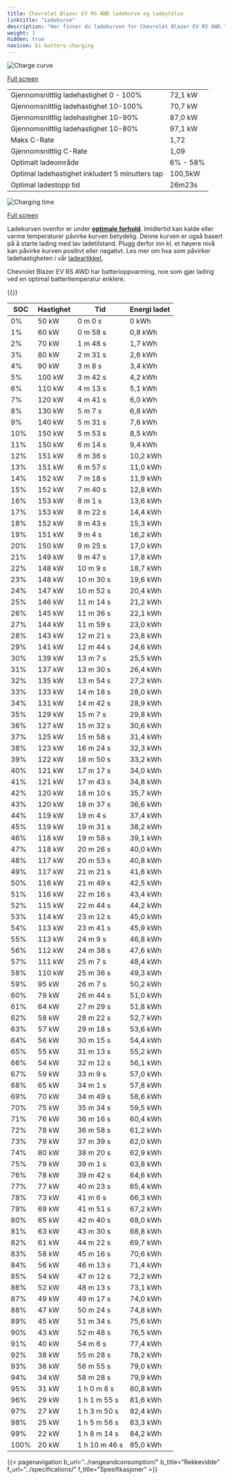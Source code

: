 ```yaml
---
title: Chevrolet Blazer EV RS AWD ladekurve og ladeytelse
linktitle: "Ladekurve"
description: "Her finner du ladekurven for Chevrolet Blazer EV RS AWD."
weight: 3
hidden: true
navicon: bi-battery-charging
---
```

<!-- markdownlint-disable MD033 -->
<img src="/images/models/chevrolet/blazer_ev/blazer_ev_rs_awd/chargingcurve.svg" alt="Charge curve" class="img-fluid">

[Full screen](/images/models/chevrolet/blazer_ev/blazer_ev_rs_awd/chargingcurve.svg)


<table class="table table-striped border">
<tbody>
<tr>
<td>Gjennomsnittlig ladehastighet 0 - 100%</td><td>72,1 kW</td>
</tr>
<tr>
<td>Gjennomsnittlig ladehastighet 10-100%</td><td>70,7 kW</td>
</tr>
<tr>
<td>Gjennomsnittlig ladehastighet 10-90%</td><td>87,0 kW</td>
</tr>
<tr>
<td>Gjennomsnittlig ladehastighet 10-80%</td><td>97,1 kW</td>
</tr>
<tr>
<td>Maks C-Rate</td><td>1,72</td>
</tr>
<tr>
<td>Gjennomsnittlig C-Rate</td><td>1,09</td>
</tr>
<tr>
<td>Optimalt ladeområde</td><td>6% - 58%</td>
</tr>
<tr>
<td>Optimal ladehastighet inkludert 5 minutters tap</td><td>100,5kW</td>
</tr>
<tr>
<td>Optimal ladestopp tid</td><td>26m23s</td>
</tr>
</tbody>
</table>
<img src="/images/models/chevrolet/blazer_ev/blazer_ev_rs_awd/chargingtime.svg" alt="Charging time" class="img-fluid">

[Full screen](/images/models/chevrolet/blazer_ev/blazer_ev_rs_awd/chargingtime.svg)


Ladekurven ovenfor er under **[optimale forhold](../../../../../technology/battery/charging/#temperatur)**. Imidlertid kan kalde eller varme temperaturer påvirke kurven betydelig. Denne kurven er også basert på å starte lading med lav ladetilstand. Plugg derfor inn kl. et høyere nivå kan påvirke kurven positivt eller negativt. Les mer om hva som påvirker ladehastigheten i vår [ladeartikkel.](../../../../../technology/battery/charging/)


Chevrolet Blazer EV RS AWD har batterioppvarming, noe som gjør lading ved en optimal batteritemperatur enklere.


{{<evkxdisplayaddarticle />}}
<table class="table table-striped border">
<thead>
<tr><th>SOC</th><th>Hastighet</th><th>Tid</th><th>Energi ladet</th></tr>
</thead>
<tbody>
<tr>
<td>0%</td><td>50 kW</td><td> 0 m 0 s </td><td>0 kWh </td>
</tr>
<tr>
<td>1%</td><td>60 kW</td><td> 0 m 58 s </td><td>0,8 kWh </td>
</tr>
<tr>
<td>2%</td><td>70 kW</td><td> 1 m 48 s </td><td>1,7 kWh </td>
</tr>
<tr>
<td>3%</td><td>80 kW</td><td> 2 m 31 s </td><td>2,6 kWh </td>
</tr>
<tr>
<td>4%</td><td>90 kW</td><td> 3 m 8 s </td><td>3,4 kWh </td>
</tr>
<tr>
<td>5%</td><td>100 kW</td><td> 3 m 42 s </td><td>4,2 kWh </td>
</tr>
<tr>
<td>6%</td><td>110 kW</td><td> 4 m 13 s </td><td>5,1 kWh </td>
</tr>
<tr>
<td>7%</td><td>120 kW</td><td> 4 m 41 s </td><td>6,0 kWh </td>
</tr>
<tr>
<td>8%</td><td>130 kW</td><td> 5 m 7 s </td><td>6,8 kWh </td>
</tr>
<tr>
<td>9%</td><td>140 kW</td><td> 5 m 31 s </td><td>7,6 kWh </td>
</tr>
<tr>
<td>10%</td><td>150 kW</td><td> 5 m 53 s </td><td>8,5 kWh </td>
</tr>
<tr>
<td>11%</td><td>150 kW</td><td> 6 m 14 s </td><td>9,4 kWh </td>
</tr>
<tr>
<td>12%</td><td>151 kW</td><td> 6 m 36 s </td><td>10,2 kWh </td>
</tr>
<tr>
<td>13%</td><td>151 kW</td><td> 6 m 57 s </td><td>11,0 kWh </td>
</tr>
<tr>
<td>14%</td><td>152 kW</td><td> 7 m 18 s </td><td>11,9 kWh </td>
</tr>
<tr>
<td>15%</td><td>152 kW</td><td> 7 m 40 s </td><td>12,8 kWh </td>
</tr>
<tr>
<td>16%</td><td>153 kW</td><td> 8 m 1 s </td><td>13,6 kWh </td>
</tr>
<tr>
<td>17%</td><td>153 kW</td><td> 8 m 22 s </td><td>14,4 kWh </td>
</tr>
<tr>
<td>18%</td><td>152 kW</td><td> 8 m 43 s </td><td>15,3 kWh </td>
</tr>
<tr>
<td>19%</td><td>151 kW</td><td> 9 m 4 s </td><td>16,2 kWh </td>
</tr>
<tr>
<td>20%</td><td>150 kW</td><td> 9 m 25 s </td><td>17,0 kWh </td>
</tr>
<tr>
<td>21%</td><td>149 kW</td><td> 9 m 47 s </td><td>17,8 kWh </td>
</tr>
<tr>
<td>22%</td><td>148 kW</td><td> 10 m 9 s </td><td>18,7 kWh </td>
</tr>
<tr>
<td>23%</td><td>148 kW</td><td> 10 m 30 s </td><td>19,6 kWh </td>
</tr>
<tr>
<td>24%</td><td>147 kW</td><td> 10 m 52 s </td><td>20,4 kWh </td>
</tr>
<tr>
<td>25%</td><td>146 kW</td><td> 11 m 14 s </td><td>21,2 kWh </td>
</tr>
<tr>
<td>26%</td><td>145 kW</td><td> 11 m 36 s </td><td>22,1 kWh </td>
</tr>
<tr>
<td>27%</td><td>144 kW</td><td> 11 m 59 s </td><td>23,0 kWh </td>
</tr>
<tr>
<td>28%</td><td>143 kW</td><td> 12 m 21 s </td><td>23,8 kWh </td>
</tr>
<tr>
<td>29%</td><td>141 kW</td><td> 12 m 44 s </td><td>24,6 kWh </td>
</tr>
<tr>
<td>30%</td><td>139 kW</td><td> 13 m 7 s </td><td>25,5 kWh </td>
</tr>
<tr>
<td>31%</td><td>137 kW</td><td> 13 m 30 s </td><td>26,4 kWh </td>
</tr>
<tr>
<td>32%</td><td>135 kW</td><td> 13 m 54 s </td><td>27,2 kWh </td>
</tr>
<tr>
<td>33%</td><td>133 kW</td><td> 14 m 18 s </td><td>28,0 kWh </td>
</tr>
<tr>
<td>34%</td><td>131 kW</td><td> 14 m 42 s </td><td>28,9 kWh </td>
</tr>
<tr>
<td>35%</td><td>129 kW</td><td> 15 m 7 s </td><td>29,8 kWh </td>
</tr>
<tr>
<td>36%</td><td>127 kW</td><td> 15 m 32 s </td><td>30,6 kWh </td>
</tr>
<tr>
<td>37%</td><td>125 kW</td><td> 15 m 58 s </td><td>31,4 kWh </td>
</tr>
<tr>
<td>38%</td><td>123 kW</td><td> 16 m 24 s </td><td>32,3 kWh </td>
</tr>
<tr>
<td>39%</td><td>122 kW</td><td> 16 m 50 s </td><td>33,2 kWh </td>
</tr>
<tr>
<td>40%</td><td>121 kW</td><td> 17 m 17 s </td><td>34,0 kWh </td>
</tr>
<tr>
<td>41%</td><td>121 kW</td><td> 17 m 43 s </td><td>34,8 kWh </td>
</tr>
<tr>
<td>42%</td><td>120 kW</td><td> 18 m 10 s </td><td>35,7 kWh </td>
</tr>
<tr>
<td>43%</td><td>120 kW</td><td> 18 m 37 s </td><td>36,6 kWh </td>
</tr>
<tr>
<td>44%</td><td>119 kW</td><td> 19 m 4 s </td><td>37,4 kWh </td>
</tr>
<tr>
<td>45%</td><td>119 kW</td><td> 19 m 31 s </td><td>38,2 kWh </td>
</tr>
<tr>
<td>46%</td><td>118 kW</td><td> 19 m 58 s </td><td>39,1 kWh </td>
</tr>
<tr>
<td>47%</td><td>118 kW</td><td> 20 m 26 s </td><td>40,0 kWh </td>
</tr>
<tr>
<td>48%</td><td>117 kW</td><td> 20 m 53 s </td><td>40,8 kWh </td>
</tr>
<tr>
<td>49%</td><td>117 kW</td><td> 21 m 21 s </td><td>41,6 kWh </td>
</tr>
<tr>
<td>50%</td><td>116 kW</td><td> 21 m 49 s </td><td>42,5 kWh </td>
</tr>
<tr>
<td>51%</td><td>116 kW</td><td> 22 m 16 s </td><td>43,4 kWh </td>
</tr>
<tr>
<td>52%</td><td>115 kW</td><td> 22 m 44 s </td><td>44,2 kWh </td>
</tr>
<tr>
<td>53%</td><td>114 kW</td><td> 23 m 12 s </td><td>45,0 kWh </td>
</tr>
<tr>
<td>54%</td><td>113 kW</td><td> 23 m 41 s </td><td>45,9 kWh </td>
</tr>
<tr>
<td>55%</td><td>113 kW</td><td> 24 m 9 s </td><td>46,8 kWh </td>
</tr>
<tr>
<td>56%</td><td>112 kW</td><td> 24 m 38 s </td><td>47,6 kWh </td>
</tr>
<tr>
<td>57%</td><td>111 kW</td><td> 25 m 7 s </td><td>48,4 kWh </td>
</tr>
<tr>
<td>58%</td><td>110 kW</td><td> 25 m 36 s </td><td>49,3 kWh </td>
</tr>
<tr>
<td>59%</td><td>95 kW</td><td> 26 m 7 s </td><td>50,2 kWh </td>
</tr>
<tr>
<td>60%</td><td>79 kW</td><td> 26 m 44 s </td><td>51,0 kWh </td>
</tr>
<tr>
<td>61%</td><td>64 kW</td><td> 27 m 29 s </td><td>51,8 kWh </td>
</tr>
<tr>
<td>62%</td><td>58 kW</td><td> 28 m 22 s </td><td>52,7 kWh </td>
</tr>
<tr>
<td>63%</td><td>57 kW</td><td> 29 m 18 s </td><td>53,6 kWh </td>
</tr>
<tr>
<td>64%</td><td>56 kW</td><td> 30 m 15 s </td><td>54,4 kWh </td>
</tr>
<tr>
<td>65%</td><td>55 kW</td><td> 31 m 13 s </td><td>55,2 kWh </td>
</tr>
<tr>
<td>66%</td><td>54 kW</td><td> 32 m 12 s </td><td>56,1 kWh </td>
</tr>
<tr>
<td>67%</td><td>59 kW</td><td> 33 m 9 s </td><td>57,0 kWh </td>
</tr>
<tr>
<td>68%</td><td>65 kW</td><td> 34 m 1 s </td><td>57,8 kWh </td>
</tr>
<tr>
<td>69%</td><td>70 kW</td><td> 34 m 49 s </td><td>58,6 kWh </td>
</tr>
<tr>
<td>70%</td><td>75 kW</td><td> 35 m 34 s </td><td>59,5 kWh </td>
</tr>
<tr>
<td>71%</td><td>76 kW</td><td> 36 m 16 s </td><td>60,4 kWh </td>
</tr>
<tr>
<td>72%</td><td>78 kW</td><td> 36 m 58 s </td><td>61,2 kWh </td>
</tr>
<tr>
<td>73%</td><td>79 kW</td><td> 37 m 39 s </td><td>62,0 kWh </td>
</tr>
<tr>
<td>74%</td><td>80 kW</td><td> 38 m 20 s </td><td>62,9 kWh </td>
</tr>
<tr>
<td>75%</td><td>79 kW</td><td> 39 m 1 s </td><td>63,8 kWh </td>
</tr>
<tr>
<td>76%</td><td>78 kW</td><td> 39 m 42 s </td><td>64,6 kWh </td>
</tr>
<tr>
<td>77%</td><td>77 kW</td><td> 40 m 23 s </td><td>65,4 kWh </td>
</tr>
<tr>
<td>78%</td><td>73 kW</td><td> 41 m 6 s </td><td>66,3 kWh </td>
</tr>
<tr>
<td>79%</td><td>69 kW</td><td> 41 m 51 s </td><td>67,2 kWh </td>
</tr>
<tr>
<td>80%</td><td>65 kW</td><td> 42 m 40 s </td><td>68,0 kWh </td>
</tr>
<tr>
<td>81%</td><td>63 kW</td><td> 43 m 30 s </td><td>68,8 kWh </td>
</tr>
<tr>
<td>82%</td><td>61 kW</td><td> 44 m 22 s </td><td>69,7 kWh </td>
</tr>
<tr>
<td>83%</td><td>58 kW</td><td> 45 m 16 s </td><td>70,6 kWh </td>
</tr>
<tr>
<td>84%</td><td>56 kW</td><td> 46 m 13 s </td><td>71,4 kWh </td>
</tr>
<tr>
<td>85%</td><td>54 kW</td><td> 47 m 12 s </td><td>72,2 kWh </td>
</tr>
<tr>
<td>86%</td><td>52 kW</td><td> 48 m 13 s </td><td>73,1 kWh </td>
</tr>
<tr>
<td>87%</td><td>49 kW</td><td> 49 m 17 s </td><td>74,0 kWh </td>
</tr>
<tr>
<td>88%</td><td>47 kW</td><td> 50 m 24 s </td><td>74,8 kWh </td>
</tr>
<tr>
<td>89%</td><td>45 kW</td><td> 51 m 34 s </td><td>75,6 kWh </td>
</tr>
<tr>
<td>90%</td><td>43 kW</td><td> 52 m 48 s </td><td>76,5 kWh </td>
</tr>
<tr>
<td>91%</td><td>40 kW</td><td> 54 m 6 s </td><td>77,4 kWh </td>
</tr>
<tr>
<td>92%</td><td>38 kW</td><td> 55 m 28 s </td><td>78,2 kWh </td>
</tr>
<tr>
<td>93%</td><td>36 kW</td><td> 56 m 55 s </td><td>79,0 kWh </td>
</tr>
<tr>
<td>94%</td><td>34 kW</td><td> 58 m 28 s </td><td>79,9 kWh </td>
</tr>
<tr>
<td>95%</td><td>31 kW</td><td>1 h 0 m 8 s </td><td>80,8 kWh </td>
</tr>
<tr>
<td>96%</td><td>29 kW</td><td>1 h 1 m 55 s </td><td>81,6 kWh </td>
</tr>
<tr>
<td>97%</td><td>27 kW</td><td>1 h 3 m 50 s </td><td>82,4 kWh </td>
</tr>
<tr>
<td>98%</td><td>25 kW</td><td>1 h 5 m 56 s </td><td>83,3 kWh </td>
</tr>
<tr>
<td>99%</td><td>22 kW</td><td>1 h 8 m 14 s </td><td>84,2 kWh </td>
</tr>
<tr>
<td>100%</td><td>20 kW</td><td>1 h 10 m 46 s </td><td>85,0 kWh </td>
</tr>
</tbody>
</table>


{{< pagenavigation b_url="../rangeandconsumption/" b_title="Rekkevidde" f_url="../specifications/" f_title="Spesifikasjoner" >}}
